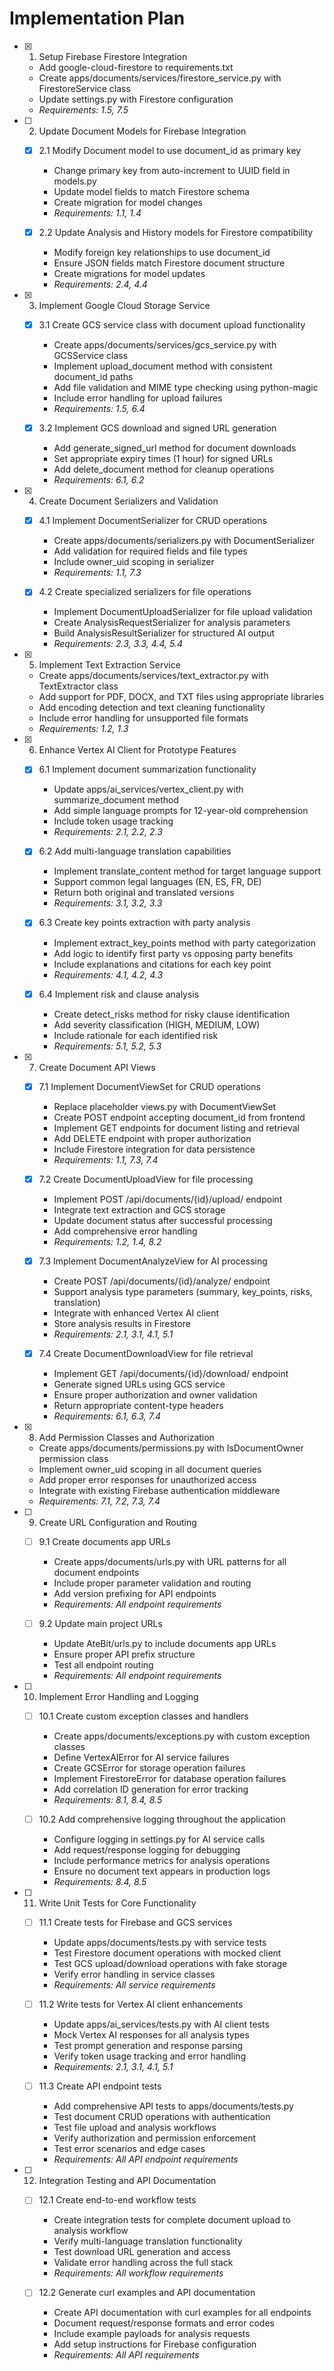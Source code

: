 # Implementation Plan

- [x] 1. Setup Firebase Firestore Integration




  - Add google-cloud-firestore to requirements.txt
  - Create apps/documents/services/firestore_service.py with FirestoreService class
  - Update settings.py with Firestore configuration
  - _Requirements: 1.5, 7.5_

- [ ] 2. Update Document Models for Firebase Integration
  - [x] 2.1 Modify Document model to use document_id as primary key





    - Change primary key from auto-increment to UUID field in models.py
    - Update model fields to match Firestore schema
    - Create migration for model changes
    - _Requirements: 1.1, 1.4_

  - [x] 2.2 Update Analysis and History models for Firestore compatibility





    - Modify foreign key relationships to use document_id
    - Ensure JSON fields match Firestore document structure
    - Create migrations for model updates
    - _Requirements: 2.4, 4.4_

- [x] 3. Implement Google Cloud Storage Service





  - [x] 3.1 Create GCS service class with document upload functionality


    - Create apps/documents/services/gcs_service.py with GCSService class
    - Implement upload_document method with consistent document_id paths
    - Add file validation and MIME type checking using python-magic
    - Include error handling for upload failures
    - _Requirements: 1.5, 6.4_

  - [x] 3.2 Implement GCS download and signed URL generation


    - Add generate_signed_url method for document downloads
    - Set appropriate expiry times (1 hour) for signed URLs
    - Add delete_document method for cleanup operations
    - _Requirements: 6.1, 6.2_

- [x] 4. Create Document Serializers and Validation





  - [x] 4.1 Implement DocumentSerializer for CRUD operations


    - Create apps/documents/serializers.py with DocumentSerializer
    - Add validation for required fields and file types
    - Include owner_uid scoping in serializer
    - _Requirements: 1.1, 7.3_

  - [x] 4.2 Create specialized serializers for file operations


    - Implement DocumentUploadSerializer for file upload validation
    - Create AnalysisRequestSerializer for analysis parameters
    - Build AnalysisResultSerializer for structured AI output
    - _Requirements: 2.3, 3.3, 4.4, 5.4_

- [x] 5. Implement Text Extraction Service





  - Create apps/documents/services/text_extractor.py with TextExtractor class
  - Add support for PDF, DOCX, and TXT files using appropriate libraries
  - Add encoding detection and text cleaning functionality
  - Include error handling for unsupported file formats
  - _Requirements: 1.2, 1.3_

- [x] 6. Enhance Vertex AI Client for Prototype Features





  - [x] 6.1 Implement document summarization functionality


    - Update apps/ai_services/vertex_client.py with summarize_document method
    - Add simple language prompts for 12-year-old comprehension
    - Include token usage tracking
    - _Requirements: 2.1, 2.2, 2.3_

  - [x] 6.2 Add multi-language translation capabilities


    - Implement translate_content method for target language support
    - Support common legal languages (EN, ES, FR, DE)
    - Return both original and translated versions
    - _Requirements: 3.1, 3.2, 3.3_

  - [x] 6.3 Create key points extraction with party analysis


    - Implement extract_key_points method with party categorization
    - Add logic to identify first party vs opposing party benefits
    - Include explanations and citations for each key point
    - _Requirements: 4.1, 4.2, 4.3_

  - [x] 6.4 Implement risk and clause analysis


    - Create detect_risks method for risky clause identification
    - Add severity classification (HIGH, MEDIUM, LOW)
    - Include rationale for each identified risk
    - _Requirements: 5.1, 5.2, 5.3_

- [x] 7. Create Document API Views





  - [x] 7.1 Implement DocumentViewSet for CRUD operations


    - Replace placeholder views.py with DocumentViewSet
    - Create POST endpoint accepting document_id from frontend
    - Implement GET endpoints for document listing and retrieval
    - Add DELETE endpoint with proper authorization
    - Include Firestore integration for data persistence
    - _Requirements: 1.1, 7.3, 7.4_

  - [x] 7.2 Create DocumentUploadView for file processing


    - Implement POST /api/documents/{id}/upload/ endpoint
    - Integrate text extraction and GCS storage
    - Update document status after successful processing
    - Add comprehensive error handling
    - _Requirements: 1.2, 1.4, 8.2_

  - [x] 7.3 Implement DocumentAnalyzeView for AI processing


    - Create POST /api/documents/{id}/analyze/ endpoint
    - Support analysis type parameters (summary, key_points, risks, translation)
    - Integrate with enhanced Vertex AI client
    - Store analysis results in Firestore
    - _Requirements: 2.1, 3.1, 4.1, 5.1_

  - [x] 7.4 Create DocumentDownloadView for file retrieval


    - Implement GET /api/documents/{id}/download/ endpoint
    - Generate signed URLs using GCS service
    - Ensure proper authorization and owner validation
    - Return appropriate content-type headers
    - _Requirements: 6.1, 6.3, 7.4_

- [x] 8. Add Permission Classes and Authorization


  - Create apps/documents/permissions.py with IsDocumentOwner permission class
  - Implement owner_uid scoping in all document queries
  - Add proper error responses for unauthorized access
  - Integrate with existing Firebase authentication middleware
  - _Requirements: 7.1, 7.2, 7.3, 7.4_



- [ ] 9. Create URL Configuration and Routing
  - [ ] 9.1 Create documents app URLs
    - Create apps/documents/urls.py with URL patterns for all document endpoints
    - Include proper parameter validation and routing
    - Add version prefixing for API endpoints
    - _Requirements: All endpoint requirements_

  - [ ] 9.2 Update main project URLs
    - Update AteBit/urls.py to include documents app URLs
    - Ensure proper API prefix structure
    - Test all endpoint routing
    - _Requirements: All endpoint requirements_

- [ ] 10. Implement Error Handling and Logging
  - [ ] 10.1 Create custom exception classes and handlers
    - Create apps/documents/exceptions.py with custom exception classes
    - Define VertexAIError for AI service failures
    - Create GCSError for storage operation failures
    - Implement FirestoreError for database operation failures
    - Add correlation ID generation for error tracking
    - _Requirements: 8.1, 8.4, 8.5_

  - [ ] 10.2 Add comprehensive logging throughout the application
    - Configure logging in settings.py for AI service calls
    - Add request/response logging for debugging
    - Include performance metrics for analysis operations
    - Ensure no document text appears in production logs
    - _Requirements: 8.4, 8.5_

- [ ] 11. Write Unit Tests for Core Functionality
  - [ ] 11.1 Create tests for Firebase and GCS services
    - Update apps/documents/tests.py with service tests
    - Test Firestore document operations with mocked client
    - Test GCS upload/download operations with fake storage
    - Verify error handling in service classes
    - _Requirements: All service requirements_

  - [ ] 11.2 Write tests for Vertex AI client enhancements
    - Update apps/ai_services/tests.py with AI client tests
    - Mock Vertex AI responses for all analysis types
    - Test prompt generation and response parsing
    - Verify token usage tracking and error handling
    - _Requirements: 2.1, 3.1, 4.1, 5.1_

  - [ ] 11.3 Create API endpoint tests
    - Add comprehensive API tests to apps/documents/tests.py
    - Test document CRUD operations with authentication
    - Test file upload and analysis workflows
    - Verify authorization and permission enforcement
    - Test error scenarios and edge cases
    - _Requirements: All API endpoint requirements_

- [ ] 12. Integration Testing and API Documentation
  - [ ] 12.1 Create end-to-end workflow tests
    - Create integration tests for complete document upload to analysis workflow
    - Verify multi-language translation functionality
    - Test download URL generation and access
    - Validate error handling across the full stack
    - _Requirements: All workflow requirements_

  - [ ] 12.2 Generate curl examples and API documentation
    - Create API documentation with curl examples for all endpoints
    - Document request/response formats and error codes
    - Include example payloads for analysis requests
    - Add setup instructions for Firebase configuration
    - _Requirements: All API requirements_